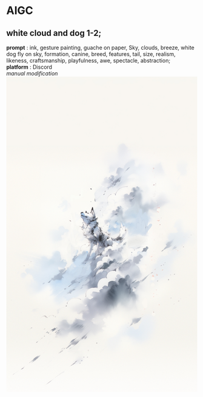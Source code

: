# AIGC
## white cloud and dog 1-2; 
**prompt** : ink, gesture painting, guache on paper, Sky, clouds, breeze, white dog fly on sky, formation, canine, breed, features, tail, size, realism, likeness, craftsmanship, playfulness, awe, spectacle, abstraction;   
**platform** : Discord   
*manual modification*  
![](./white_cloud_and_dog1.jpg#pic_center)
